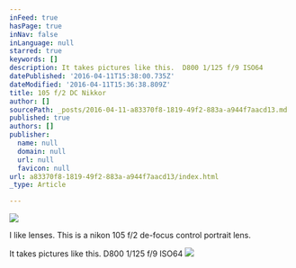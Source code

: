 ```yaml
---
inFeed: true
hasPage: true
inNav: false
inLanguage: null
starred: true
keywords: []
description: It takes pictures like this.  D800 1/125 f/9 ISO64
datePublished: '2016-04-11T15:38:00.735Z'
dateModified: '2016-04-11T15:36:38.809Z'
title: 105 f/2 DC Nikkor
author: []
sourcePath: _posts/2016-04-11-a83370f8-1819-49f2-883a-a944f7aacd13.md
published: true
authors: []
publisher:
  name: null
  domain: null
  url: null
  favicon: null
url: a83370f8-1819-49f2-883a-a944f7aacd13/index.html
_type: Article

---
```

![](https://the-grid-user-content.s3-us-west-2.amazonaws.com/6195cf3c-17f0-4b2b-b7be-eb36553a5cee.jpg)

I like lenses. This is a nikon 105 f/2 de-focus control portrait lens. 

It takes pictures like this. D800 1/125 f/9 ISO64
![](https://the-grid-user-content.s3-us-west-2.amazonaws.com/ac542536-1d75-4451-8a75-61d7178e1f39.jpg)